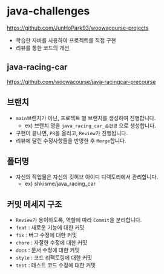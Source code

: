 # java-challenges
https://github.com/JunHoPark93/woowacourse-projects
- 학습한 자바를 사용하여 프로젝트를 직접 구현
- 리뷰를 통한 코드의 개선

## java-racing-car
https://github.com/woowacourse/java-racingcar-precourse

## 브랜치
- `main`브랜치가 아닌, 프로젝트 별 브랜치를 생성하여 진행합니다.
  - ex) 브랜치 명을 `java_racing_car_손현경` 으로 생성합니다.
- 구현이 끝나면, `PR`을 올리고, `Review`가 진행됩니다.
- 리뷰에 달린 수정사항들을 반영한 후 `Merge`합니다.
## 폴더명
- 자신의 작업물은 자신의 깃허브 아이디 디렉토리에서 관리합니다.
  - ex) shkisme/java_racing_car
## 커밋 메세지 구조
- `Review`가 용이하도록, 역할에 따라 `Commit`을 분리합니다.
- `feat` : 새로운 기능에 대한 커밋
- `fix` : 버그 수정에 대한 커밋
- `chore` : 자잘한 수정에 대한 커밋
- `docs` : 문서 수정에 대한 커밋
- `style` : 코드 리팩토링에 대한 커밋
- `test` : 테스트 코드 수정에 대한 커밋
